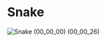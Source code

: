 # Snake
![Snake (00_00_00) (00_00_26)](https://github.com/evliyabalik/Snake/assets/20957595/4747f1ae-3884-4482-8a1e-9fdff451e91b)
